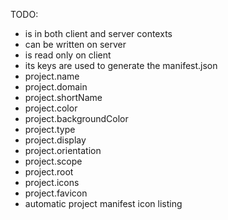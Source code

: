 TODO:
- is in both client and server contexts
- can be written on server
- is read only on client
- its keys are used to generate the manifest.json
- project.name
- project.domain
- project.shortName
- project.color
- project.backgroundColor
- project.type
- project.display
- project.orientation
- project.scope
- project.root
- project.icons
- project.favicon
- automatic project manifest icon listing